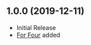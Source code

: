 ## 1.0.0 (2019-12-11)
* Initial Release
* [For Four](https://github.com/DominoMarama/ReTunesFree/wiki/For-Four) added
